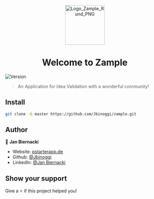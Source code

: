 <div align="center"><img width="125" alt="Logo_Zample_Rund_PNG" src="https://user-images.githubusercontent.com/24482713/130572256-9b32aefa-c49d-4f21-9e2f-6fecd4dc65ca.png"></div>
<h1 align="center">Welcome to Zample </h1>


<p>
  <img alt="Version" src="https://img.shields.io/badge/version-0.0.2-blue.svg?cacheSeconds=2592000" />
</p>

> An Application for Idea Validation with a wonderful community!

## Install

```sh
git clone -b master https://github.com/Jbinoggi/zample.git
```

## Author

👤 **Jan Biernacki**

* Website: [pstarterapp.de](https://pstarterapp.de)
* Github: [@Jbinoggi](https://github.com/Jbinoggi)
* LinkedIn: [@Jan Biernacki](https://www.linkedin.com/in/jan-biernacki-934221200/)

## Show your support

Give a ⭐️ if this project helped you!

